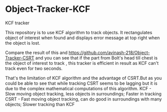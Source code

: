 # Object-Tracker-KCF

KCF tracker

This repository is to use KCF algorithm to track objects.
It rectangulates object of interest when found and displays error message at top 
right when the object is lost.

Compare the result of this and https://github.com/avinash-218/Object-Tracker-CSRT and you can see that if 
the part from Bolt's head till chest is the object of interest to track , this 
tracker is efficient in result as KCF can't track even for two seconds.

That's the limitation of KCF algorithm and the advantage of CSRT.But as you could be able to see that while tracking 
CSRT seems to be lagging but it is due to the complex mathematical computations of this algorithm.
KCF - Slow moving object tracking, less objects in surroundings; Faster in tracking
CSRT - Fast moving object tracking, can do good in surroundings with many objects; Slower tracking than KCF
